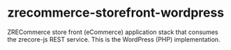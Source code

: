 zrecommerce-storefront-wordpress
================================

ZRECommerce store front (eCommerce) application stack that consumes the zrecore-js REST service. This is the WordPress (PHP) implementation.
